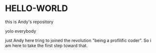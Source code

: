 # HELLO-WORLD
this is Andy's repository 

yolo everybody

just Andy here tring to joined the revolution "being a profilific coder". 
So i am here to take the first step toward that.
